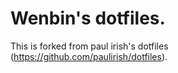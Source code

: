 # Wenbin's dotfiles.

This is forked from  paul irish's dotfiles (https://github.com/paulirish/dotfiles).
